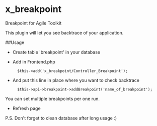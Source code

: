 x_breakpoint
============

Breakpoint for Agile Toolkit

This plugin will let you see backtrace of your application.

##Usage

* Create table 'breakpoint' in your database

* Add in Frontend.php 
    
        $this->add('x_breakpoint/Controller_Breakpoint');

* And put this line in place where you want to check backtrace

        $this->api->breakpoint->addBreakpoint('name_of_breakpoint');
You can set multiple breakpoints per one run.

* Refresh page


P.S. Don't forget to clean database after long usage :)